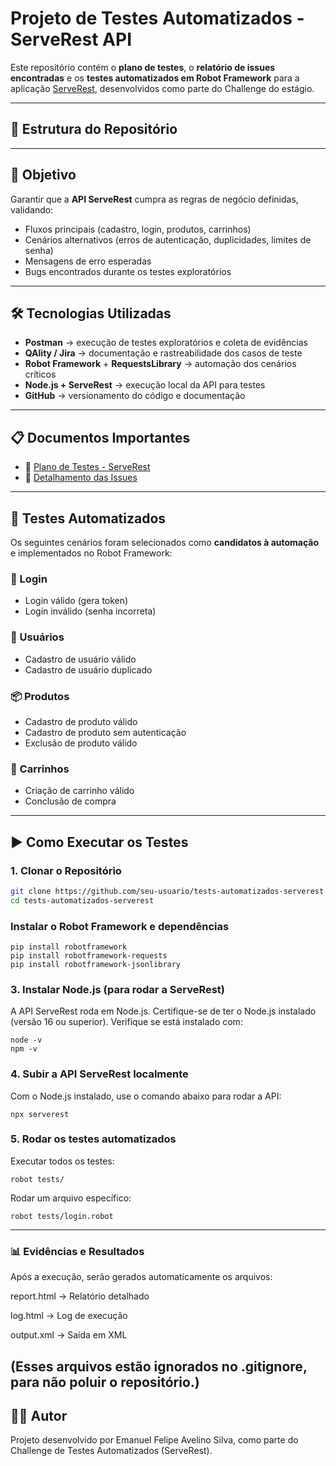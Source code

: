 # Projeto de Testes Automatizados - ServeRest API

Este repositório contém o **plano de testes**, o **relatório de issues encontradas** e os **testes automatizados em Robot Framework** para a aplicação [ServeRest](https://serverest.dev/), desenvolvidos como parte do Challenge do estágio.

---

## 📌 Estrutura do Repositório


---

## 🎯 Objetivo

Garantir que a **API ServeRest** cumpra as regras de negócio definidas, validando:

- Fluxos principais (cadastro, login, produtos, carrinhos)  
- Cenários alternativos (erros de autenticação, duplicidades, limites de senha)  
- Mensagens de erro esperadas  
- Bugs encontrados durante os testes exploratórios  

---

## 🛠️ Tecnologias Utilizadas

- **Postman** → execução de testes exploratórios e coleta de evidências  
- **QAlity / Jira** → documentação e rastreabilidade dos casos de teste  
- **Robot Framework** + **RequestsLibrary** → automação dos cenários críticos  
- **Node.js + ServeRest** → execução local da API para testes  
- **GitHub** → versionamento do código e documentação  

---

## 📋 Documentos Importantes

- 📑 [Plano de Testes - ServeRest](Plano%20de%20Testes%20-%20ServeRest.pdf)  
- 🐞 [Detalhamento das Issues](Detalhamento%20Das%20Issues.pdf)  

---

## 🤖 Testes Automatizados

Os seguintes cenários foram selecionados como **candidatos à automação** e implementados no Robot Framework:

### 🔐 Login
- Login válido (gera token)  
- Login inválido (senha incorreta)  

### 👤 Usuários
- Cadastro de usuário válido  
- Cadastro de usuário duplicado  

### 📦 Produtos
- Cadastro de produto válido  
- Cadastro de produto sem autenticação  
- Exclusão de produto válido  

### 🛒 Carrinhos
- Criação de carrinho válido  
- Conclusão de compra  

---

## ▶️ Como Executar os Testes

### 1. Clonar o Repositório
```bash
git clone https://github.com/seu-usuario/tests-automatizados-serverest.git
cd tests-automatizados-serverest
```
### Instalar o Robot Framework e dependências
```
pip install robotframework
pip install robotframework-requests
pip install robotframework-jsonlibrary
```
### 3. Instalar Node.js (para rodar a ServeRest)

A API ServeRest roda em Node.js. Certifique-se de ter o Node.js instalado (versão 16 ou superior).
Verifique se está instalado com:
```
node -v
npm -v
```
### 4. Subir a API ServeRest localmente
Com o Node.js instalado, use o comando abaixo para rodar a API:
```
npx serverest
```
### 5. Rodar os testes automatizados
Executar todos os testes:
```
robot tests/
```
Rodar um arquivo específico:
```
robot tests/login.robot
```
---
### 📊 Evidências e Resultados

Após a execução, serão gerados automaticamente os arquivos:

report.html → Relatório detalhado

log.html → Log de execução

output.xml → Saída em XML

(Esses arquivos estão ignorados no .gitignore, para não poluir o repositório.)
---

## 👨‍💻 Autor

Projeto desenvolvido por Emanuel Felipe Avelino Silva, como parte do Challenge de Testes Automatizados (ServeRest).
